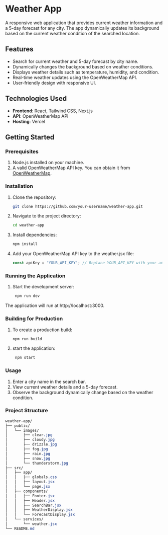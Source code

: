 # Weather App

A responsive web application that provides current weather information and a 5-day forecast for any city. The app dynamically updates its background based on the current weather condition of the searched location.

## Features

- Search for current weather and 5-day forecast by city name.
- Dynamically changes the background based on weather conditions.
- Displays weather details such as temperature, humidity, and condition.
- Real-time weather updates using the OpenWeatherMap API.
- User-friendly design with responsive UI.

## Technologies Used

- **Frontend**: React, Tailwind CSS, Next.js
- **API**: OpenWeatherMap API
- **Hosting**: Vercel

## Getting Started

### Prerequisites

1. Node.js installed on your machine.
2. A valid OpenWeatherMap API key. You can obtain it from [OpenWeatherMap](https://openweathermap.org/api).

### Installation

1. Clone the repository:
   ```bash
   git clone https://github.com/your-username/weather-app.git
2. Navigate to the project directory:
   ```bash
   cd weather-app
3. Install dependencies:
   ```bash
   npm install
4. Add your OpenWeatherMap API key to the weather.jsx file:
   ```javaScript
   const apiKey = 'YOUR_API_KEY'; // Replace YOUR_API_KEY with your actual key

### Running the Application

1. Start the development server:
   ```bash
    npm run dev
The application will run at http://localhost:3000.

### Building for Production

1. To create a production build:
   ```bash
   npm run build
2. start the application:
   ```bash
    npm start

### Usage

1. Enter a city name in the search bar.
2. View current weather details and a 5-day forecast.
3. Observe the background dynamically change based on the weather condition.
   
### Project Structure

  ```css
  weather-app/
├── public/
│   └── images/
│       ├── clear.jpg
│       ├── cloudy.jpg
│       ├── drizzle.jpg
│       ├── fog.jpg
│       ├── rain.jpg
│       ├── snow.jpg
│       └── thunderstorm.jpg
├── src/
│   ├── app/
│   │   ├── globals.css
│   │   ├── layout.jsx
│   │   └── page.jsx
│   ├── components/
│   │   ├── Footer.jsx
│   │   ├── Header.jsx
│   │   ├── SearchBar.jsx
│   │   ├── WeatherDisplay.jsx
│   │   └── ForecastDisplay.jsx
│   └── services/
│       └── weather.jsx
└── README.md





